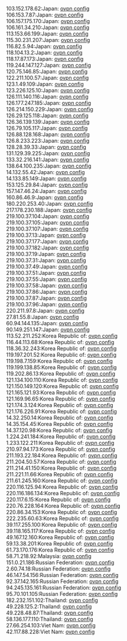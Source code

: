 103.152.178.62:Japan: [ovpn config](vpn/103_152_178_62.ovpn)  
106.153.7.87:Japan: [ovpn config](vpn/106_153_7_87.ovpn)  
106.157.175.170:Japan: [ovpn config](vpn/106_157_175_170.ovpn)  
106.161.34.210:Japan: [ovpn config](vpn/106_161_34_210.ovpn)  
113.153.66.199:Japan: [ovpn config](vpn/113_153_66_199.ovpn)  
115.30.231.207:Japan: [ovpn config](vpn/115_30_231_207.ovpn)  
116.82.5.94:Japan: [ovpn config](vpn/116_82_5_94.ovpn)  
118.104.13.2:Japan: [ovpn config](vpn/118_104_13_2.ovpn)  
118.17.87.173:Japan: [ovpn config](vpn/118_17_87_173.ovpn)  
119.244.147.127:Japan: [ovpn config](vpn/119_244_147_127.ovpn)  
120.75.146.85:Japan: [ovpn config](vpn/120_75_146_85.ovpn)  
122.211.100.57:Japan: [ovpn config](vpn/122_211_100_57.ovpn)  
123.1.49.109:Japan: [ovpn config](vpn/123_1_49_109.ovpn)  
123.226.125.10:Japan: [ovpn config](vpn/123_226_125_10.ovpn)  
126.111.140.116:Japan: [ovpn config](vpn/126_111_140_116.ovpn)  
126.177.247.185:Japan: [ovpn config](vpn/126_177_247_185.ovpn)  
126.214.150.229:Japan: [ovpn config](vpn/126_214_150_229.ovpn)  
126.29.125.118:Japan: [ovpn config](vpn/126_29_125_118.ovpn)  
126.36.139.139:Japan: [ovpn config](vpn/126_36_139_139.ovpn)  
126.79.105.117:Japan: [ovpn config](vpn/126_79_105_117.ovpn)  
126.88.128.168:Japan: [ovpn config](vpn/126_88_128_168.ovpn)  
126.8.233.223:Japan: [ovpn config](vpn/126_8_233_223.ovpn)  
128.28.39.33:Japan: [ovpn config](vpn/128_28_39_33.ovpn)  
131.129.39.225:Japan: [ovpn config](vpn/131_129_39_225.ovpn)  
133.32.216.141:Japan: [ovpn config](vpn/133_32_216_141.ovpn)  
138.64.100.235:Japan: [ovpn config](vpn/138_64_100_235.ovpn)  
14.132.55.42:Japan: [ovpn config](vpn/14_132_55_42.ovpn)  
14.133.85.149:Japan: [ovpn config](vpn/14_133_85_149.ovpn)  
153.125.29.84:Japan: [ovpn config](vpn/153_125_29_84.ovpn)  
157.147.46.24:Japan: [ovpn config](vpn/157_147_46_24.ovpn)  
160.86.46.9:Japan: [ovpn config](vpn/160_86_46_9.ovpn)  
180.220.253.40:Japan: [ovpn config](vpn/180_220_253_40.ovpn)  
217.178.230.188:Japan: [ovpn config](vpn/217_178_230_188.ovpn)  
219.100.37.104:Japan: [ovpn config](vpn/219_100_37_104.ovpn)  
219.100.37.105:Japan: [ovpn config](vpn/219_100_37_105.ovpn)  
219.100.37.107:Japan: [ovpn config](vpn/219_100_37_107.ovpn)  
219.100.37.13:Japan: [ovpn config](vpn/219_100_37_13.ovpn)  
219.100.37.177:Japan: [ovpn config](vpn/219_100_37_177.ovpn)  
219.100.37.182:Japan: [ovpn config](vpn/219_100_37_182.ovpn)  
219.100.37.19:Japan: [ovpn config](vpn/219_100_37_19.ovpn)  
219.100.37.31:Japan: [ovpn config](vpn/219_100_37_31.ovpn)  
219.100.37.49:Japan: [ovpn config](vpn/219_100_37_49.ovpn)  
219.100.37.51:Japan: [ovpn config](vpn/219_100_37_51.ovpn)  
219.100.37.55:Japan: [ovpn config](vpn/219_100_37_55.ovpn)  
219.100.37.58:Japan: [ovpn config](vpn/219_100_37_58.ovpn)  
219.100.37.86:Japan: [ovpn config](vpn/219_100_37_86.ovpn)  
219.100.37.87:Japan: [ovpn config](vpn/219_100_37_87.ovpn)  
219.100.37.96:Japan: [ovpn config](vpn/219_100_37_96.ovpn)  
220.211.97.8:Japan: [ovpn config](vpn/220_211_97_8.ovpn)  
27.81.55.8:Japan: [ovpn config](vpn/27_81_55_8.ovpn)  
60.94.144.135:Japan: [ovpn config](vpn/60_94_144_135.ovpn)  
90.149.251.147:Japan: [ovpn config](vpn/90_149_251_147.ovpn)  
113.52.211.252:Korea Republic of: [ovpn config](vpn/113_52_211_252.ovpn)  
116.44.113.68:Korea Republic of: [ovpn config](vpn/116_44_113_68.ovpn)  
118.36.32.243:Korea Republic of: [ovpn config](vpn/118_36_32_243.ovpn)  
119.197.201.52:Korea Republic of: [ovpn config](vpn/119_197_201_52.ovpn)  
119.198.7.159:Korea Republic of: [ovpn config](vpn/119_198_7_159.ovpn)  
119.199.138.85:Korea Republic of: [ovpn config](vpn/119_199_138_85.ovpn)  
119.202.86.13:Korea Republic of: [ovpn config](vpn/119_202_86_13.ovpn)  
121.134.100.110:Korea Republic of: [ovpn config](vpn/121_134_100_110.ovpn)  
121.150.149.120:Korea Republic of: [ovpn config](vpn/121_150_149_120.ovpn)  
121.165.121.93:Korea Republic of: [ovpn config](vpn/121_165_121_93.ovpn)  
121.169.96.65:Korea Republic of: [ovpn config](vpn/121_169_96_65.ovpn)  
121.174.3.124:Korea Republic of: [ovpn config](vpn/121_174_3_124.ovpn)  
121.176.226.91:Korea Republic of: [ovpn config](vpn/121_176_226_91.ovpn)  
14.32.250.14:Korea Republic of: [ovpn config](vpn/14_32_250_14.ovpn)  
14.35.154.45:Korea Republic of: [ovpn config](vpn/14_35_154_45.ovpn)  
14.37.120.98:Korea Republic of: [ovpn config](vpn/14_37_120_98.ovpn)  
1.224.241.184:Korea Republic of: [ovpn config](vpn/1_224_241_184.ovpn)  
1.233.122.211:Korea Republic of: [ovpn config](vpn/1_233_122_211.ovpn)  
210.97.94.173:Korea Republic of: [ovpn config](vpn/210_97_94_173.ovpn)  
211.193.22.184:Korea Republic of: [ovpn config](vpn/211_193_22_184.ovpn)  
211.204.50.57:Korea Republic of: [ovpn config](vpn/211_204_50_57.ovpn)  
211.214.41.150:Korea Republic of: [ovpn config](vpn/211_214_41_150.ovpn)  
211.221.11.66:Korea Republic of: [ovpn config](vpn/211_221_11_66.ovpn)  
211.61.245.160:Korea Republic of: [ovpn config](vpn/211_61_245_160.ovpn)  
220.116.125.94:Korea Republic of: [ovpn config](vpn/220_116_125_94.ovpn)  
220.116.186.134:Korea Republic of: [ovpn config](vpn/220_116_186_134.ovpn)  
220.117.6.15:Korea Republic of: [ovpn config](vpn/220_117_6_15.ovpn)  
220.76.228.164:Korea Republic of: [ovpn config](vpn/220_76_228_164.ovpn)  
220.86.34.153:Korea Republic of: [ovpn config](vpn/220_86_34_153.ovpn)  
222.235.60.63:Korea Republic of: [ovpn config](vpn/222_235_60_63.ovpn)  
39.117.255.100:Korea Republic of: [ovpn config](vpn/39_117_255_100.ovpn)  
39.118.165.117:Korea Republic of: [ovpn config](vpn/39_118_165_117.ovpn)  
49.167.12.160:Korea Republic of: [ovpn config](vpn/49_167_12_160.ovpn)  
59.13.38.201:Korea Republic of: [ovpn config](vpn/59_13_38_201.ovpn)  
61.73.170.176:Korea Republic of: [ovpn config](vpn/61_73_170_176.ovpn)  
58.71.218.92:Malaysia: [ovpn config](vpn/58_71_218_92.ovpn)  
151.0.21.186:Russian Federation: [ovpn config](vpn/151_0_21_186.ovpn)  
2.60.74.18:Russian Federation: [ovpn config](vpn/2_60_74_18.ovpn)  
46.147.54.156:Russian Federation: [ovpn config](vpn/46_147_54_156.ovpn)  
92.37.142.165:Russian Federation: [ovpn config](vpn/92_37_142_165.ovpn)  
94.245.135.161:Russian Federation: [ovpn config](vpn/94_245_135_161.ovpn)  
95.70.101.105:Russian Federation: [ovpn config](vpn/95_70_101_105.ovpn)  
182.232.151.102:Thailand: [ovpn config](vpn/182_232_151_102.ovpn)  
49.228.125.2:Thailand: [ovpn config](vpn/49_228_125_2.ovpn)  
49.228.48.87:Thailand: [ovpn config](vpn/49_228_48_87.ovpn)  
58.136.177.110:Thailand: [ovpn config](vpn/58_136_177_110.ovpn)  
27.66.254.103:Viet Nam: [ovpn config](vpn/27_66_254_103.ovpn)  
42.117.88.228:Viet Nam: [ovpn config](vpn/42_117_88_228.ovpn)  
